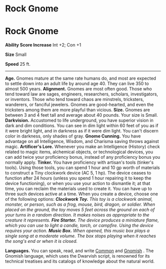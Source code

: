 Rock Gnome
==========


Rock Gnome
==========

**Ability Score Increase** Int +2; Con +1

**Size** Small

**Speed** 25 ft.

* * *

**Age.** Gnomes mature at the same rate humans do, and most are expected to settle down into an adult life by around age 40. They can live 350 to almost 500 years.  **Alignment.** Gnomes are most often good. Those who tend toward law are sages, engineers, researchers, scholars, investigators, or inventors. Those who tend toward chaos are minstrels, tricksters, wanderers, or fanciful jewelers. Gnomes are good-hearted, and even the tricksters among them are more playful than vicious.  **Size.** Gnomes are between 3 and 4 feet tall and average about 40 pounds. Your size is Small.  **Darkvision.** Accustomed to life underground, you have superior vision in dark and dim conditions. You can see in dim light within 60 feet of you as if it were bright light, and in darkness as if it were dim light. You can't discern color in darkness, only shades of gray.  **Gnome Cunning.** You have advantage on all Intelligence, Wisdom, and Charisma saving throws against magic.  **Artificer's Lore.** Whenever you make an Intelligence (History) check related to magic items, alchemical objects, or technological devices, you can add twice your proficiency bonus, instead of any proficiency bonus you normally apply.  **Tinker.** You have proficiency with artisan's tools (tinker's tools). Using those tools, you can spend 1 hour and 10 gp worth of materials to construct a Tiny clockwork device (AC 5, 1 hp). The device ceases to function after 24 hours (unless you spend 1 hour repairing it to keep the device functioning), or when you use your action to dismantle it; at that time, you can reclaim the materials used to create it. You can have up to three such devices active at a time.  When you create a device, choose one of the following options:  _**Clockwork Toy.** This toy is a clockwork animal, monster, or person, such as a frog, mouse, bird, dragon, or soldier. When placed on the ground, the toy moves 5 feet across the ground on each of your turns in a random direction. It makes noises as appropriate to the creature it represents.  **Fire Starter.** The device produces a miniature flame, which you can use to light a candle, torch, or campfire. Using the device requires your action.  **Music Box.** When opened, this music box plays a single song at a moderate volume. The box stops playing when it reaches the song's end or when it is closed._  

**Languages.** You can speak, read, and write [Common](/w/Ecaros-xohoo/a/common-article) and [Gnomish](/w/Ecaros-xohoo/a/gnomish-article) . The Gnomish language, which uses the Dwarvish script, is renowned for its technical treatises and its catalogs of knowledge about the natural world.
